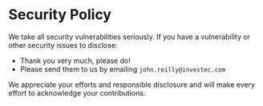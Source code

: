 # Security Policy

We take all security vulnerabilities seriously.
If you have a vulnerability or other security issues to disclose:

- Thank you very much, please do!
- Please send them to us by emailing `john.reilly@investec.com`

We appreciate your efforts and responsible disclosure and will make every effort to acknowledge your contributions.
